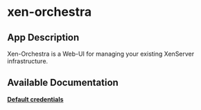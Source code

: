 # xen-orchestra

## App Description

Xen-Orchestra is a Web-UI for managing your existing XenServer infrastructure.

## Available Documentation

[**Default credentials**](charts/stable/xen-orchestra/credentials)

